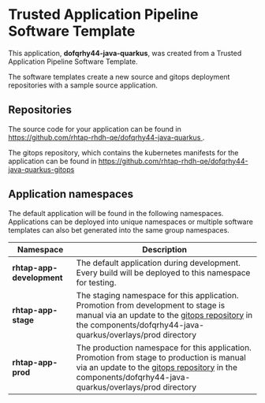 # Trusted Application Pipeline Software Template

This application, **dofqrhy44-java-quarkus**, was created from a Trusted Application Pipeline Software Template.

The software templates create a new source and gitops deployment repositories with a sample source application. 

## Repositories

The source code for your application can be found in [https://github.com/rhtap-rhdh-qe/dofqrhy44-java-quarkus ](https://github.com/rhtap-rhdh-qe/dofqrhy44-java-quarkus ).
 
The gitops repository, which contains the kubernetes manifests for the application can be found in 
[https://github.com/rhtap-rhdh-qe/dofqrhy44-java-quarkus-gitops ](https://github.com/rhtap-rhdh-qe/dofqrhy44-java-quarkus-gitops ) 

## Application namespaces 

The default application will be found in the following namespaces. Applications can be deployed into unique namespaces or multiple software templates can also bet generated into the same group namespaces.  

|  Namespace   |  Description   |  
| -------- | -------- |   
| **rhtap-app-development** | The default application during development. Every build will be deployed to this namespace for testing. | 
| **rhtap-app-stage** | The staging namespace for this application. Promotion from development to stage is manual via an update to the [gitops repository](https://github.com/rhtap-rhdh-qe/dofqrhy44-java-quarkus-gitops ) in the components/dofqrhy44-java-quarkus/overlays/prod directory |  
| **rhtap-app-prod** | The production namespace for this application. Promotion from stage to production is manual via an update to the [gitops repository](https://github.com/rhtap-rhdh-qe/dofqrhy44-java-quarkus-gitops ) in the components/dofqrhy44-java-quarkus/overlays/prod directory | 